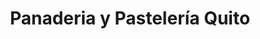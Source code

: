 ---
title: "Panaderia y Pastelería Quito"
url: /quito/panaderia-y-pasteleria-quito/
shop: panadería
---